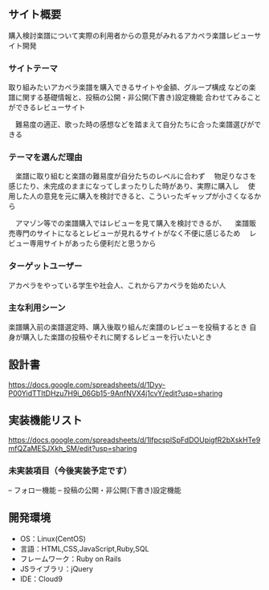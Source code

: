 # <Accasco review>

## サイト概要
購入検討楽譜について実際の利用者からの意見がみれるアカペラ楽譜レビューサイト開発

### サイトテーマ
取り組みたいアカペラ楽譜を購入できるサイトや金額、グループ構成
などの楽譜に関する基礎情報と、投稿の公開・非公開(下書き)設定機能
合わせてみることができるレビューサイト

　難易度の適正、歌った時の感想などを踏まえて自分たちに合った楽譜選びができる

### テーマを選んだ理由
　楽譜に取り組むと楽譜の難易度が自分たちのレベルに合わず
　物足りなさを感じたり、未完成のままになってしまったりした時があり、実際に購入し
　使用した人の意見を元に購入を検討できると、こういったギャップが小さくなるから

　アマゾン等での楽譜購入ではレビューを見て購入を検討できるが、
　楽譜販売専門のサイトになるとレビューが見れるサイトがなく不便に感じるため
　レビュー専用サイトがあったら便利だと思うから

### ターゲットユーザー
アカペラをやっている学生や社会人、これからアカペラを始めたい人

### 主な利用シーン
楽譜購入前の楽譜選定時、購入後取り組んだ楽譜のレビューを投稿するとき
自身が購入した楽譜の投稿やそれに関するレビューを行いたいとき

## 設計書
https://docs.google.com/spreadsheets/d/1Dyy-P00YidTTItDHzu7H9i_06Gb15-9AnfNVX4j1cvY/edit?usp=sharing

## 実装機能リスト
https://docs.google.com/spreadsheets/d/1lfpcsplSpFdDOUpigfR2bXskHTe9mfQZaMESJXkh_SM/edit?usp=sharing

### 未実装項目（今後実装予定です）
– フォロー機能
– 投稿の公開・非公開(下書き)設定機能


## 開発環境
- OS：Linux(CentOS)
- 言語：HTML,CSS,JavaScript,Ruby,SQL
- フレームワーク：Ruby on Rails
- JSライブラリ：jQuery
- IDE：Cloud9
